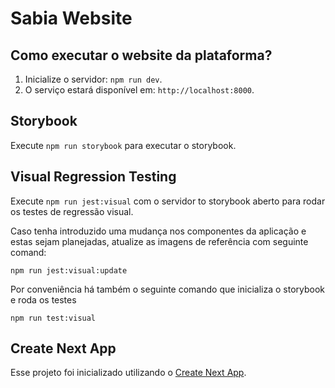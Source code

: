# Sabia Website

## Como executar o website da plataforma?

1. Inicialize o servidor: `npm run dev`.
2. O serviço estará disponível em: `http://localhost:8000`.

## Storybook

Execute `npm run storybook` para executar o storybook.

## Visual Regression Testing

Execute `npm run jest:visual` com o servidor to storybook aberto para rodar os testes de regressão visual.

Caso tenha introduzido uma mudança nos componentes da aplicação e estas sejam planejadas, atualize as imagens de referência com seguinte comand:

```
npm run jest:visual:update
```

Por conveniência há também o seguinte comando que inicializa o storybook e roda os testes

```
npm run test:visual
```

## Create Next App

Esse projeto foi inicializado utilizando o [Create Next App](https://github.com/zeit/next.js/tree/canary/packages/create-next-app).
